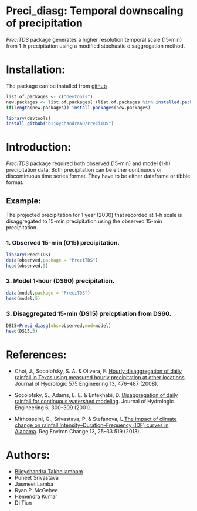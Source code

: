 

# Preci_diasg: Temporal downscaling of precipitation

*PreciTDS* package generates a higher resolution temporal scale (15-min)
from 1-h precipitation using a modified stochastic disaggregation
method.

# Installation:

The package can be installed from
[github](https://github.com/bijoychandraAU/PreciTDS)

``` r
list.of.packages <- c("devtools")
new.packages <- list.of.packages[!(list.of.packages %in% installed.packages()[,"Package"])]
if(length(new.packages)) install.packages(new.packages)

library(devtools)
install_github("bijoychandraAU/PreciTDS")
```

# Introduction:

*PreciTDS* package required both observed (15-min) and model (1-h)
precipitation data. Both precipitation can be either continuous or
discontinuous time series format. They have to be either dataframe or
tibble format.

## Example:

The projected precipitation for 1 year (2030)  that recorded at 1-h scale is disaggregated to 15-min precipitation using the observed 15-min
precipitation.

### 1. Observed 15-min (O15) precipitation.

``` r
library(PreciTDS)
data(observed,package = "PreciTDS")
head(observed,5)
```

### 2. Model 1-hour (DS60) precipitation.

``` r
data(model,package = "PreciTDS")
head(model,5)
```

### 3. Disaggregated 15-min (DS15) preicptiation from DS60.

``` r
DS15=Preci_diasg(obs=observed,mod=model)
head(DS15,5)
```

# References:

-   Choi, J., Socolofsky, S. A. & Olivera, F. [Hourly disaggregation of
    daily rainfall in Texas using measured hourly precipitation at other
    locations](https://doi.org/10.1061/(ASCE)1084-0699(2008)13:6(476)).
    Journal of Hydrologic 575 Engineering 13, 476–487 (2008).

-   Socolofsky, S., Adams, E. E. & Entekhabi, D. [Disaggregation of
    daily rainfall for continuous watershed
    modeling](https://doi.org/10.1061/(ASCE)1084-0699(2001)6:4(300)).
    Journal of Hydrologic Engineering 6, 300–309 (2001).

-   Mirhosseini, G., Srivastava, P. & Stefanova, L.[The impact of
    climate change on rainfall Intensity–Duration–Frequency (IDF) curves
    in Alabama](https://doi.org/10.1007/s10113-012-0375-5). Reg Environ
    Change 13, 25–33 519 (2013).

# Authors:

-   [Bijoychandra Takhellambam](https://github.com/bijoychandraAU)
-   Puneet Srivastava
-   Jasmeet Lamba
-   Ryan P. McGehee
-   Hemendra Kumar
-   Di Tian
